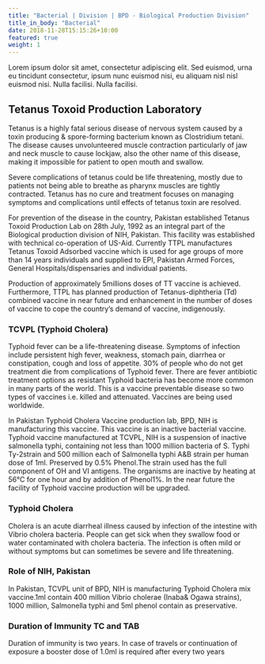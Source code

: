 ```yaml
---
title: "Bacterial | Division | BPD - Biological Production Division"
title_in_body: "Bacterial"
date: 2018-11-28T15:15:26+10:00
featured: true
weight: 1
---
```


Lorem ipsum dolor sit amet, consectetur adipiscing elit. Sed euismod, urna eu tincidunt consectetur, ipsum nunc euismod nisi, eu aliquam nisl nisl euismod nisi. Nulla facilisi. Nulla facilisi. 
## Tetanus Toxoid Production Laboratory

Tetanus is a highly fatal serious disease of nervous system caused by a toxin producing & spore-forming bacterium known as Clostridium tetani. The disease causes unvolunteered muscle contraction particularly of jaw and neck muscle to cause lockjaw, also the other name of this disease, making it impossible for patient to open mouth and swallow.

Severe complications of tetanus could be life threatening, mostly due to patients not being able to breathe as pharynx muscles are tightly contracted. Tetanus has no cure and treatment focuses on managing symptoms and complications until effects of tetanus toxin are resolved.

For prevention of the disease in the country, Pakistan established Tetanus Toxoid Production Lab on 28th July, 1992 as an integral part of the Biological production division of NIH, Pakistan. This facility was established with technical co-operation of US-Aid. Currently TTPL manufactures Tetanus Toxoid Adsorbed vaccine which is used for age groups of more than 14 years individuals and supplied to EPI, Pakistan Armed Forces, General Hospitals/dispensaries and individual patients.

Production of approximately 5millions doses of TT vaccine is achieved. Furthermore, TTPL has planned production of Tetanus-diphtheria (Td) combined vaccine in near future and enhancement in the number of doses of vaccine to cope the country’s demand of vaccine, indigenously.

### TCVPL (Typhoid Cholera)

Typhoid fever can be a life-threatening disease. Symptoms of infection include persistent high fever, weakness, stomach pain, diarrhea or constipation, cough and loss of appetite. 30% of people who do not get treatment die from complications of Typhoid fever. There are fever antibiotic treatment options as resistant Typhoid bacteria has become more common in many parts of the world. This is a vaccine preventable disease so two types of vaccines i.e. killed and attenuated. Vaccines are being used worldwide.

In Pakistan Typhoid Cholera Vaccine production lab, BPD, NIH is manufacturing this vaccine. This vaccine is an inactive bacterial vaccine. Typhoid vaccine manufactured at TCVPL, NIH is a suspension of inactive salmonella typhi, containing not less than 1000 million bacteria of S. Typhi Ty-2strain and 500 million each of Salmonella typhi A&B strain per human dose of 1ml. Preserved by 0.5% Phenol.The strain used has the full component of OH and VI antigens. The organisms are inactive by heating at 56°C for one hour and by addition of Phenol1%. In the near future the facility of Typhoid vaccine production will be upgraded.

### Typhoid Cholera

Cholera is an acute diarrheal illness caused by infection of the intestine with Vibrio cholera bacteria. People can get sick when they swallow food or water contaminated with cholera bacteria. The infection is often mild or without symptoms but can sometimes be severe and life threatening.

### Role of NIH, Pakistan

In Pakistan, TCVPL unit of BPD, NIH is manufacturing Typhoid Cholera mix vaccine.1ml contain 400 million Vibrio cholerae (Inaba& Ogawa strains), 1000 million, Salmonella typhi and 5ml phenol contain as preservative.

### Duration of Immunity TC and TAB

Duration of immunity is two years. In case of travels or continuation of exposure a booster dose of 1.0ml is required after every two years
